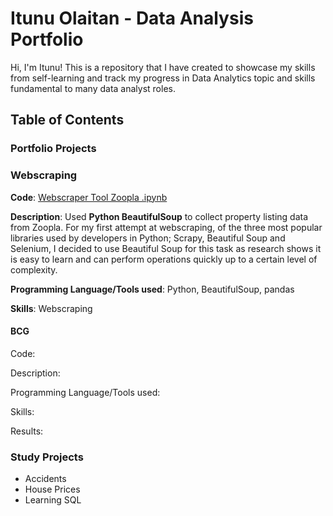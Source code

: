 # Itunu Olaitan - Data Analysis Portfolio

Hi, I'm Itunu! This is a repository that I have created to showcase my skills from self-learning and track my progress in Data Analytics topic and skills fundamental to many data analyst roles.


## Table of Contents



### Portfolio Projects


### Webscraping 
**Code**: [Webscraper Tool Zoopla .ipynb](https://github.com/iolaitan/data-analysis-portfolio/blob/main/Webscraper%20Tool%20Zoopla%20.ipynb)

**Description**: Used **Python BeautifulSoup** to collect property listing data from Zoopla. For my first attempt at webscraping, of the three most popular libraries used by developers in Python; Scrapy, Beautiful Soup and Selenium, I decided to use Beautiful Soup for this task as research shows it is easy to learn and can perform operations quickly up to a certain level of complexity. 

**Programming Language/Tools used**: Python, BeautifulSoup, pandas

**Skills**: Webscraping 















#### BCG
Code: 

Description:

Programming Language/Tools used:

Skills:

Results: 







### Study Projects
- Accidents
- House Prices
- Learning SQL
